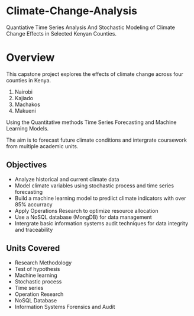 # Climate-Change-Analysis
Quantiative Time Series Analysis And Stochastic Modeling of Climate Change Effects in Selected Kenyan Counties.


# Overview 
<p>
This capstone project explores the effects of climate change across four counties in Kenya.
</p>

<ol>
 <li>Nairobi</li> 
<li>Kajiado</li>
<li>Machakos</li>
<li>Makueni</li>
</ol>

<p>
Using the Quantitative methods Time Series Forecasting and Machine Learning Models.
</p>

<p> 
The aim is to forecast future climate conditions and intergrate coursework from multiple academic units.
</p>


## Objectives

<ul>
  <li>Analyze historical and current climate data</li>
  <li>Model climate variables using stochastic process and time series forecasting</li>
  <li>Build a machine learning model to prediict climate indicators with over 85% accurracy</li> 
  <li>Apply Operations Research to optimize resource allocation</li> 
  <li>Use a NoSQL database (MongDB) for data management</li>
  <li>Intergrate basic information systems audit techniques for data integrity and traceability</li>
</ul>

## Units Covered

<ul>
  <li>Research Methodology</li>
  <li>Test of hypothesis</li>
  <li>Machine learning</li>
  <li>Stochastic process</li>
  <li>Time series</li>
  <li>Operation Research</li>
  <li>NoSQL Database</li>
  <li>Information Systems Forensics and Audit</li>
</ul>



